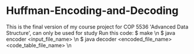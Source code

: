 # Huffman-Encoding-and-Decoding
This is the final version of my course project for COP 5536 'Advanced Data Structure', can only be used for study
Run this code:
  $ make \n
  $ java encoder <input_file_name> \n
  $ java decoder <encoded_file_name> <code_table_file_name> \n
